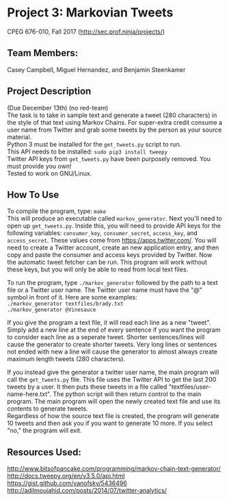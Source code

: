 # Project 3: Markovian Tweets
CPEG 676-010, Fall 2017 (http://sec.prof.ninja/projects/)  

## Team Members: 
Casey Campbell, Miguel Hernandez, and Benjamin Steenkamer  

## Project Description
(Due December 13th) (no red-team)  
The task is to take in sample text and generate a tweet (280 characters) in the style of that text using Markov Chains.
For super-extra credit consume a user name from Twitter and grab some tweets by the person as your source material.  
Python 3 must be installed for the `get_tweets.py` script to run.  
This API needs to be installed: `sudo pip3 install tweepy`  
Twitter API keys from `get_tweets.py` have been purposely removed. You must provide you own!  
Tested to work on GNU/Linux.  

## How To Use  
To compile the program, type: `make`  
This will produce an executable called `markov_generator`. Next you'll need to open up `get_tweets.py`. Inside this,
you will need to provide API keys for the following variables: `consumer_key`, `consumer_secret`, `access_key`, and 
`access_secret`. These values come from <https://apps.twitter.com/>. You will need to 
create a Twitter account, create an new application entry, and then copy and paste the consumer and access keys 
provided by Twitter. Now the automatic tweet fetcher can be run. This program will work without these keys, but
you will only be able to read from local text files.  
  
To run the program, type `./markov_generator` followed by the path to a text file or a Twitter user name.
The Twitter user name must have the "@" symbol in front of it. Here are some examples:  
`./markov_generator textfiles/brady.txt`  
`./markov_generator @Vinesauce`  
  
If you give the program a text file, it will read each line as a new "tweet". Simply add a new line at the end of
every sentence if you want the program to consider each line as a seperate tweet. Shorter sentences/lines will cause the generator
to create shorter tweets. Very long lines or sentences not ended with new a line will cause the generator to almost always 
create maximum length tweets (280 characters).  
  
If you instead give the generator a twitter user name, the main program will call the `get_tweets.py` file.
This file uses the Twitter API to get the last 200 tweets by a user. It then puts these tweets in a file called
"textfiles/user-name-here.txt". The python script will then return control to the main program. The main program will
open the newly created text file and use its contents to generate tweets.  
Regardless of how the source text file is created, the program will generate 10 tweets and then ask you if you want to 
generate 10 more. If you select "no," the program will exit.  

## Resources Used: 
<http://www.bitsofpancake.com/programming/markov-chain-text-generator/>
<http://docs.tweepy.org/en/v3.5.0/api.html>
<https://gist.github.com/yanofsky/5436496>
<http://adilmoujahid.com/posts/2014/07/twitter-analytics/>